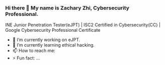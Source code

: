 ### Hi there 👋 My name is Zachary Zhi, Cybersecurity Professional.

INE Junior Penetration Tester(eJPT) | ISC2 Certified in Cybersecurity(CC) | Google Cybersecurity Professional Certificate

- 🔭 I’m currently working on eJPT.
- 🌱 I’m currently learning ethical hacking.
- 📫 How to reach me: 
- ⚡ Fun fact: ...
